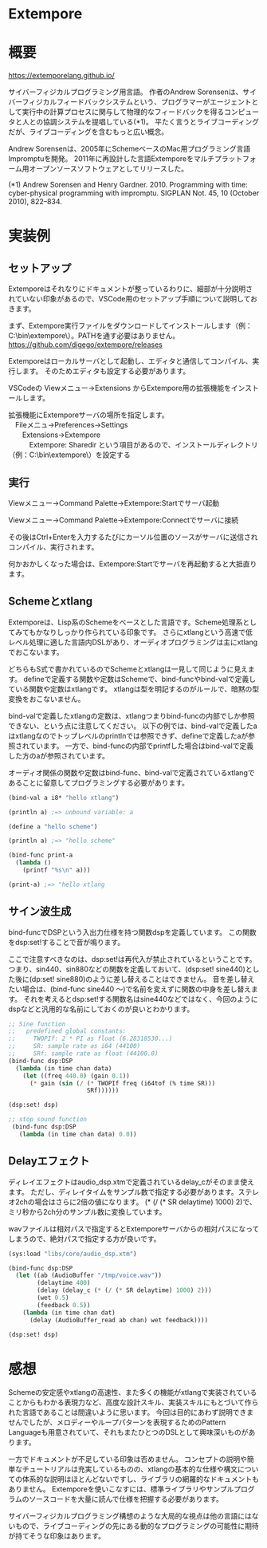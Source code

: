 Extempore
===

# 概要

https://extemporelang.github.io/

サイバーフィジカルプログラミング用言語。
作者のAndrew Sorensenは、サイバーフィジカルフィードバックシステムという、プログラマーがエージェントとして実行中の計算プロセスに関与して物理的なフィードバックを得るコンピュータと人との協調システムを提唱している(*1)。
平たく言うとライブコーディングだが、ライブコーディングを含むもっと広い概念。

Andrew Sorensenは、2005年にSchemeベースのMac用プログラミング言語Impromptuを開発。
2011年に再設計した言語Extemporeをマルチプラットフォーム用オープンソースソフトウェアとしてリリースした。

(*1) Andrew Sorensen and Henry Gardner. 2010. Programming with time: cyber-physical programming with impromptu. SIGPLAN Not. 45, 10 (October 2010), 822–834.

# 実装例

## セットアップ

Extemporeはそれなりにドキュメントが整っているわりに、細部が十分説明されていない印象があるので、VSCode用のセットアップ手順について説明しておきます。

まず、Extempore実行ファイルをダウンロードしてインストールします（例：C:\bin\extempore\）。PATHを通す必要はありません。  
https://github.com/digego/extempore/releases

Extemporeはローカルサーバとして起動し、エディタと通信してコンパイル、実行します。
そのためエディタも設定する必要があります。

VSCodeの Viewメニュー→Extensions からExtempore用の拡張機能をインストールします。

拡張機能にExtemporeサーバの場所を指定します。  
　Fileメニュ→Preferences→Settings  
　　Extensions→Extempore  
　　　Extempore: Sharedir という項目があるので、インストールディレクトリ（例：C:\bin\extempore\）を設定する

## 実行

Viewメニュー→Command Palette→Extempore:Startでサーバ起動

Viewメニュー→Command Palette→Extempore:Connectでサーバに接続

その後はCtrl+Enterを入力するたびにカーソル位置のソースがサーバに送信されコンパイル、実行されます。

何かおかしくなった場合は、Extempore:Startでサーバを再起動すると大抵直ります。


## Schemeとxtlang

Extemporeは、Lisp系のSchemeをベースとした言語です。Scheme処理系としてみてもかなりしっかり作られている印象です。
さらにxtlangという高速で低レベル処理に適した言語内DSLがあり、オーディオプログラミングは主にxtlangでおこないます。

どちらもS式で書かれているのでSchemeとxtlangは一見して同じように見えます。
defineで定義する関数や定数はSchemeで、bind-funcやbind-valで定義している関数や定数はxtlangです。
xtlangは型を明記するのがルールで、暗黙の型変換をおこないません。

bind-valで定義したxtlangの定数は、xtlangつまりbind-funcの内部でしか参照できない、という点に注意してください。
以下の例では、bind-valで定義したaはxtlangなのでトップレベルのprintlnでは参照できず、defineで定義したaが参照されています。
一方で、bind-funcの内部でprintfした場合はbind-valで定義した方のaが参照されています。

オーディオ関係の関数や定数はbind-func、bind-valで定義されているxtlangであることに留意してプログラミングする必要があります。

```Scheme
(bind-val a i8* "hello xtlang")

(println a) ;=> unbound variable: a

(define a "hello scheme")

(println a) ;=> "hello scheme"

(bind-func print-a
  (lambda ()
    (printf "%s\n" a)))

(print-a) ;=> "hello xtlang
```

## サイン波生成

bind-funcでDSPという入出力仕様を持つ関数dspを定義しています。
この関数をdsp:set!することで音が鳴ります。

ここで注意すべきなのは、dsp:set!は再代入が禁止されているということです。
つまり、sin440、sin880などの関数を定義しておいて、(dsp:set! sine440)とした後に(dp:set! sine880)のように差し替えることはできません。
音を差し替えたい場合は、(bind-func sine440 ～)で名前を変えずに関数の中身を差し替えます。
それを考えるとdsp:set!する関数名はsine440などではなく、今回のようにdspなどと汎用的な名前にしておくのが良いとわかります。

```Scheme
;; Sine function
;;   predefined global constants:
;;     TWOPIf: 2 * PI as float (6.28318530...)
;;     SR: sample rate as i64 (44100)
;;     SRf: sample rate as float (44100.0)
(bind-func dsp:DSP
  (lambda (in time chan data)
    (let ((freq 440.0) (gain 0.1))
      (* gain (sin (/ (* TWOPIf freq (i64tof (% time SR)))
                      SRf))))))

(dsp:set! dsp)

;; stop sound function
 (bind-func dsp:DSP 
   (lambda (in time chan data) 0.0))
```

## Delayエフェクト

ディレイエフェクトはaudio_dsp.xtmで定義されているdelay_cがそのまま使えます。
ただし、ディレイタイムをサンプル数で指定する必要があります。ステレオ2chの場合はさらに2倍の値になります。
(* (/ (* SR delaytime) 1000) 2)で、ミリ秒から2ch分のサンプル数に変換しています。

wavファイルは相対パスで指定するとExtemporeサーバからの相対パスになってしまうので、絶対パスで指定する方が良いです。

```Scheme
(sys:load "libs/core/audio_dsp.xtm")

(bind-func dsp:DSP
  (let ((ab (AudioBuffer "/tmp/voice.wav"))
        (delaytime 400)
        (delay (delay_c (* (/ (* SR delaytime) 1000) 2)))
        (wet 0.5)
        (feedback 0.5))
    (lambda (in time chan dat)
      (delay (AudioBuffer_read ab chan) wet feedback))))

(dsp:set! dsp)
```

# 感想

Schemeの安定感やxtlangの高速性、また多くの機能がxtlangで実装されていることからもわかる表現力など、高度な設計スキル、実装スキルにもとづいて作られた言語であることは間違いように思います。
今回は目的にあわず説明できませんでしたが、メロディーやループパターンを表現するためのPattern Languageも用意されていて、それもまたひとつのDSLとして興味深いものがあります。

一方でドキュメントが不足している印象は否めません。
コンセプトの説明や簡単なチュートリアルは充実しているものの、xtlangの基本的な仕様や構文についての体系的な説明はほとんどないですし、ライブラリの網羅的なドキュメントもありません。
Extemporeを使いこなすには、標準ライブラリやサンプルプログラムのソースコードを大量に読んで仕様を把握する必要があります。

サイバーフィジカルプログラミング構想のような大局的な視点は他の言語にはないもので、ライブコーディングの先にある動的なプログラミングの可能性に期待が持てそうな印象はあります。


